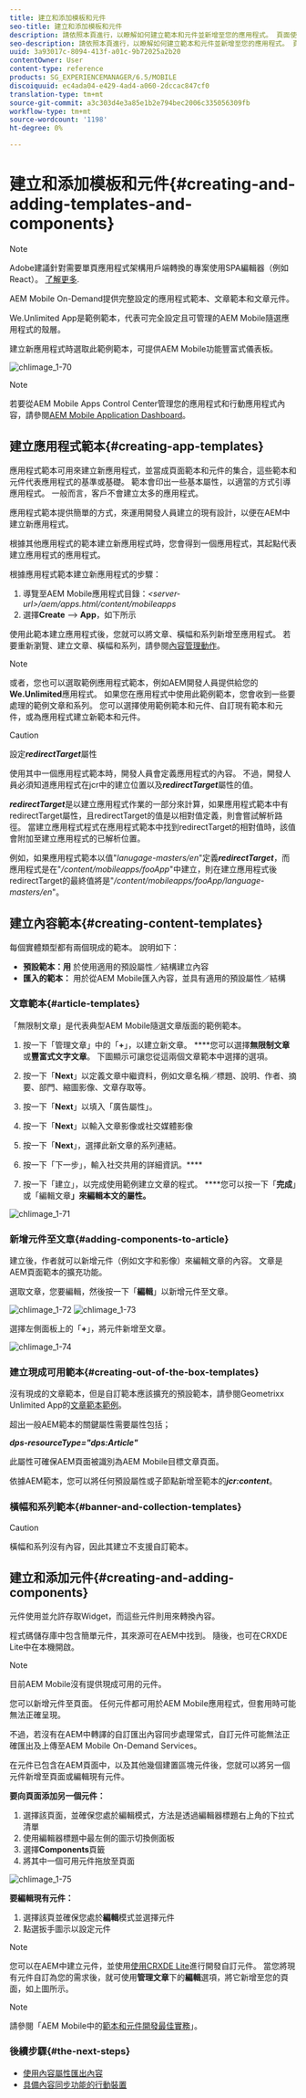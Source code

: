 ```yaml
---
title: 建立和添加模板和元件
seo-title: 建立和添加模板和元件
description: 請依照本頁進行，以瞭解如何建立範本和元件並新增至您的應用程式。 頁面使用Geometrixx Unlimited App作為包含範例應用程式範本和頁面範本的應用程式。
seo-description: 請依照本頁進行，以瞭解如何建立範本和元件並新增至您的應用程式。 頁面使用Geometrixx Unlimited App作為包含範例應用程式範本和頁面範本的應用程式。
uuid: 3a93017c-8094-413f-a01c-9b72025a2b20
contentOwner: User
content-type: reference
products: SG_EXPERIENCEMANAGER/6.5/MOBILE
discoiquuid: ec4ada04-e429-4ad4-a060-2dccac847cf0
translation-type: tm+mt
source-git-commit: a3c303d4e3a85e1b2e794bec2006c335056309fb
workflow-type: tm+mt
source-wordcount: '1198'
ht-degree: 0%

---
```



# 建立和添加模板和元件{#creating-and-adding-templates-and-components}

>[!NOTE]
>
>Adobe建議針對需要單頁應用程式架構用戶端轉換的專案使用SPA編輯器（例如React）。 [了解更多](/help/sites-developing/spa-overview.md).

AEM Mobile On-Demand提供完整設定的應用程式範本、文章範本和文章元件。

We.Unlimited App是範例範本，代表可完全設定且可管理的AEM Mobile隨選應用程式的殼層。

建立新應用程式時選取此範例範本，可提供AEM Mobile功能豐富式儀表板。

![chlimage_1-70](assets/chlimage_1-70.png)

>[!NOTE]
>
>若要從AEM Mobile Apps Control Center管理您的應用程式和行動應用程式內容，請參閱[AEM Mobile Application Dashboard](/help/mobile/mobile-apps-ondemand-application-dashboard.md)。

## 建立應用程式範本{#creating-app-templates}

應用程式範本可用來建立新應用程式，並當成頁面範本和元件的集合，這些範本和元件代表應用程式的基準或基礎。 範本會印出一些基本屬性，以適當的方式引導應用程式。 一般而言，客戶不會建立太多的應用程式。

應用程式範本提供簡單的方式，來運用開發人員建立的現有設計，以便在AEM中建立新應用程式。

根據其他應用程式的範本建立新應用程式時，您會得到一個應用程式，其起點代表建立應用程式的應用程式。

根據應用程式範本建立新應用程式的步驟：

1. 導覽至AEM Mobile應用程式目錄：*&lt;server-url>/aem/apps.html/content/mobileapps*
1. 選擇&#x200B;**Create** —> **App**，如下所示

使用此範本建立應用程式後，您就可以將文章、橫幅和系列新增至應用程式。 若要重新瀏覽、建立文章、橫幅和系列，請參閱[內容管理動作](/help/mobile/mobile-apps-ondemand-manage-content-ondemand.md)。

>[!NOTE]
>
>或者，您也可以選取範例應用程式範本，例如AEM開發人員提供給您的&#x200B;**We.Unlimited**&#x200B;應用程式。 如果您在應用程式中使用此範例範本，您會收到一些要處理的範例文章和系列。 您可以選擇使用範例範本和元件、自訂現有範本和元件，或為應用程式建立新範本和元件。

>[!CAUTION]
>
>設定&#x200B;***redirectTarget***&#x200B;屬性
>
>使用其中一個應用程式範本時，開發人員會定義應用程式的內容。 不過，開發人員必須知道應用程式在jcr中的建立位置以及&#x200B;***redirectTarget***&#x200B;屬性的值。
>
>***redirectTarget***&#x200B;是以建立應用程式作業的一部分來計算，如果應用程式範本中有redirectTarget屬性，且redirectTarget的值是以相對值定義，則會嘗試解析路徑。 當建立應用程式程式在應用程式範本中找到redirectTarget的相對值時，該值會附加至建立應用程式的已解析位置。
>
>例如，如果應用程式範本以值&quot;*lanugage-masters/en*&quot;定義&#x200B;***redirectTarget***，而應用程式是在&quot;*/content/mobileapps/fooApp*&quot;中建立，則在建立應用程式後redirectTarget的最終值將是&quot;*/content/mobileapps/fooApp/language-masters/en*&quot;。


## 建立內容範本{#creating-content-templates}

每個實體類型都有兩個現成的範本。 說明如下：

* **預設範本：用** 於使用適用的預設屬性／結構建立內容
* **匯入的範本：** 用於從AEM Mobile匯入內容，並具有適用的預設屬性／結構

### 文章範本{#article-templates}

「無限制文章」是代表典型AEM Mobile隨選文章版面的範例範本。

1. 按一下「管理文章」中的「**+**」，以建立新文章。 ****&#x200B;您可以選擇&#x200B;**無限制文章**&#x200B;或&#x200B;**豐富式文字文章**。 下圖顯示可讓您從這兩個文章範本中選擇的選項。

1. 按一下「**Next**」以定義文章中繼資料，例如文章名稱／標題、說明、作者、摘要、部門、縮圖影像、文章存取等。
1. 按一下「**Next**」以填入「廣告屬性」。
1. 按一下「**Next**」以輸入文章影像或社交媒體影像
1. 按一下「**Next**」，選擇此新文章的系列連結。
1. 按一下「下一步」，輸入社交共用的詳細資訊。****
1. 按一下「建立」，以完成使用範例建立文章的程式。 ****&#x200B;您可以按一下「**完成**」或「編輯文章&#x200B;**」來編輯本文的屬性。**

![chlimage_1-71](assets/chlimage_1-71.png)

### 新增元件至文章{#adding-components-to-article}

建立後，作者就可以新增元件（例如文字和影像）來編輯文章的內容。 文章是AEM頁面範本的擴充功能。

選取文章，您要編輯，然後按一下「**編輯**」以新增元件至文章。

![chlimage_1-72](assets/chlimage_1-72.png) ![chlimage_1-73](assets/chlimage_1-73.png)

選擇左側面板上的「**+**」，將元件新增至文章。

![chlimage_1-74](assets/chlimage_1-74.png)

### 建立現成可用範本{#creating-out-of-the-box-templates}

沒有現成的文章範本，但是自訂範本應該擴充的預設範本，請參閱Geometrixx Unlimited App的[文章範本範例](http://localhost:4502/crx/de/index.jsp#/apps/geometrixx-unlimited-app/templates/article)。

超出一般AEM範本的關鍵屬性需要屬性包括；

***dps-resourceType=&quot;dps:Article&quot;***

此屬性可確保AEM頁面被識別為AEM Mobile目標文章頁面。

依據AEM範本，您可以將任何預設屬性或子節點新增至範本的&#x200B;***jcr:content***。

### 橫幅和系列範本{#banner-and-collection-templates}

>[!CAUTION]
>
>橫幅和系列沒有內容，因此其建立不支援自訂範本。

## 建立和添加元件{#creating-and-adding-components}

元件使用並允許存取Widget，而這些元件則用來轉換內容。

程式碼儲存庫中包含簡單元件，其來源可在AEM中找到。 隨後，也可在CRXDE Lite中在本機開啟。

>[!NOTE]
>
>目前AEM Mobile沒有提供現成可用的元件。


您可以新增元件至頁面。 任何元件都可用於AEM Mobile應用程式，但套用時可能無法正確呈現。

不過，若沒有在AEM中轉譯的自訂匯出內容同步處理常式，自訂元件可能無法正確匯出及上傳至AEM Mobile On-Demand Services。

在元件已包含在AEM頁面中，以及其他幾個建置區塊元件後，您就可以將另一個元件新增至頁面或編輯現有元件。

**要向頁面添加另一個元件：**

1. 選擇該頁面，並確保您處於編輯模式，方法是透過編輯器標題右上角的下拉式清單
1. 使用編輯器標題中最左側的圖示切換側面板
1. 選擇&#x200B;**Components**&#x200B;頁籤
1. 將其中一個可用元件拖放至頁面

![chlimage_1-75](assets/chlimage_1-75.png)

**要編輯現有元件：**

1. 選擇該頁並確保您處於&#x200B;**編輯**&#x200B;模式並選擇元件
1. 點選扳手圖示以設定元件

>[!NOTE]
>
>您可以在AEM中建立元件，並使用[使用CRXDE Lite](/help/sites-developing/developing-with-crxde-lite.md)進行開發自訂元件。 當您將現有元件自訂為您的需求後，就可使用&#x200B;**管理文章**&#x200B;下的&#x200B;**編輯**&#x200B;選項，將它新增至您的頁面，如上圖所示。

>[!NOTE]
>
>請參閱「AEM Mobile中的[範本和元件開發最佳實務](/help/mobile/best-practices-aem-mobile.md)」。

### 後續步驟{#the-next-steps}

* [使用內容屬性匯出內容](/help/mobile/on-demand-content-properties-exporting.md)
* [具備內容同步功能的行動裝置](/help/mobile/mobile-ondemand-contentsync.md)